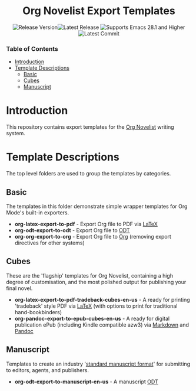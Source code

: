 <div align="center">

# Org Novelist Export Templates

![Release Version](https://img.shields.io/github/tag/sympodius/org-novelist-export-templates.svg?style=flat-square&label=release&color=58839b)![Latest Release](https://img.shields.io/github/release-date/sympodius/org-novelist-export-templates?style=flat-square&label=)
![Supports Emacs 28.1 and Higher](https://img.shields.io/badge/Supports-Emacs_28.1_and_Higher-blueviolet.svg?style=flat-square&logo=GNU%20Emacs&logoColor=white)
![Latest Commit](https://img.shields.io/github/last-commit/sympodius/org-novelist-export-templates/development?style=flat-square)

</div>


### Table of Contents
- [Introduction](#introduction)
- [Template Descriptions](#template-descriptions)
  - [Basic](#basic)
  - [Cubes](#cubes)
  - [Manuscript](#manuscript)


# Introduction
This repository contains export templates for the [Org Novelist](https://github.com/sympodius/org-novelist/) writing system.


# Template Descriptions
The top level folders are used to group the templates by categories.

## Basic
The templates in this folder demonstrate simple wrapper templates for Org Mode's built-in exporters.

+ **org-latex-export-to-pdf** - Export Org file to PDF via [LaTeX](https://www.latex-project.org/)
+ **org-odt-export-to-odt** - Export Org file to [ODT](https://en.wikipedia.org/wiki/OpenDocument)
+ **org-org-export-to-org** - Export Org file to [Org](https://orgmode.org/) (removing export directives for other systems)

## Cubes
These are the 'flagship' templates for Org Novelist, containing a high degree of customisation, and the most polished output for publishing your final novel.

+ **org-latex-export-to-pdf-tradeback-cubes-en-us** - A ready for printing 'tradeback' style PDF via [LaTeX](https://www.latex-project.org/) (with options to print for traditional hand-bookbinders)
+ **org-pandoc-export-to-epub-cubes-en-us** - A ready for digital publication ePub (including Kindle compatible azw3) via [Markdown](https://daringfireball.net/projects/markdown/) and [Pandoc](https://pandoc.org/)

## Manuscript
Templates to create an industry '[standard manuscript format](https://en.wikipedia.org/wiki/Standard_manuscript_format)' for submitting to editors, agents, and publishers.

+ **org-odt-export-to-manuscript-en-us** - A manuscript [ODT](https://en.wikipedia.org/wiki/OpenDocument)
